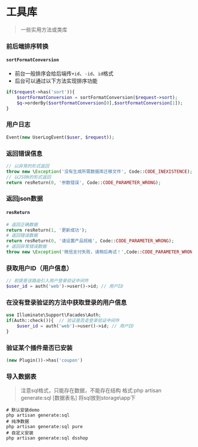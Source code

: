 # 工具库
> 一些实用方法或类库
### 前后端排序转换
#### `sortFormatConversion`
- 前台一般排序会给后端传`+id`、`-id`、`id`格式
- 后台可以通过以下方法实现排序功能
``` php
if($request->has('sort')){
    $sortFormatConversion = sortFormatConversion($request->sort);
    $q->orderBy($sortFormatConversion[0],$sortFormatConversion[1]);
}
```
### 用户日志
```php
Event(new UserLogEvent($user, $request));
```
### 返回错误信息
```php
// 以异常的形式返回
throw new \Exception('没有生成所需数据库迁移文件', Code::CODE_INEXISTENCE);
// 以JSON的形式返回
return resReturn(0, '参数错误', Code::CODE_PARAMETER_WRONG);
```
### 返回json数据
#### `resReturn`
```php
# 返回正确数据
return resReturn(1, '更新成功');
# 返回错误数据
return resReturn(0, '请设置产品规格', Code::CODE_PARAMETER_WRONG);
# 返回异常错误数据
throw new \Exception('微信支付失败，请稍后再试！',Code::CODE_PARAMETER_WRONG);
```
### 获取用户ID（用户信息）
```php
// 前提是该路由引入用户登录验证中间件
$user_id = auth('web')->user()->id; // 用户ID
```

### 在没有登录验证的方法中获取登录的用户信息
```php
use Illuminate\Support\Facades\Auth;
if(Auth::check()){  // 验证是否走登录验证中间件
    $user_id = auth('web')->user()->id; // 用户ID
}
```
### 验证某个插件是否已安装
```php
(new Plugin())->has('coupon')
```
### 导入数据表
> 注意sql格式，只能存在数据，不能存在结构
> 格式:php artisan generate:sql [数据表名]
> 将sql放到storage\app下

```shell
# 默认安装demo
php artisan generate:sql
# 纯净数据
php artisan generate:sql pure
# 自定义安装
php artisan generate:sql dsshop
```